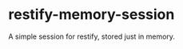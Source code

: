 restify-memory-session
======================

A simple session for restify, stored just in memory.
